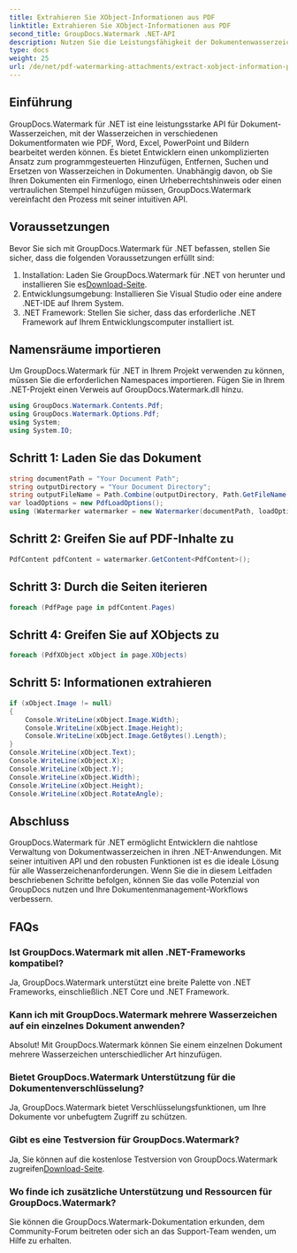 ```yaml
---
title: Extrahieren Sie XObject-Informationen aus PDF
linktitle: Extrahieren Sie XObject-Informationen aus PDF
second_title: GroupDocs.Watermark .NET-API
description: Nutzen Sie die Leistungsfähigkeit der Dokumentenwasserzeichen mit GroupDocs.Watermark für .NET. Verwalten Sie Wasserzeichen in PDFs, Word-Dokumenten und Bildern nahtlos.
type: docs
weight: 25
url: /de/net/pdf-watermarking-attachments/extract-xobject-information-pdf/
---
```

## Einführung
GroupDocs.Watermark für .NET ist eine leistungsstarke API für Dokument-Wasserzeichen, mit der Wasserzeichen in verschiedenen Dokumentformaten wie PDF, Word, Excel, PowerPoint und Bildern bearbeitet werden können. Es bietet Entwicklern einen unkomplizierten Ansatz zum programmgesteuerten Hinzufügen, Entfernen, Suchen und Ersetzen von Wasserzeichen in Dokumenten. Unabhängig davon, ob Sie Ihren Dokumenten ein Firmenlogo, einen Urheberrechtshinweis oder einen vertraulichen Stempel hinzufügen müssen, GroupDocs.Watermark vereinfacht den Prozess mit seiner intuitiven API.
## Voraussetzungen
Bevor Sie sich mit GroupDocs.Watermark für .NET befassen, stellen Sie sicher, dass die folgenden Voraussetzungen erfüllt sind:
1. Installation: Laden Sie GroupDocs.Watermark für .NET von herunter und installieren Sie es[Download-Seite](https://releases.groupdocs.com/Watermark/net/).
2. Entwicklungsumgebung: Installieren Sie Visual Studio oder eine andere .NET-IDE auf Ihrem System.
3. .NET Framework: Stellen Sie sicher, dass das erforderliche .NET Framework auf Ihrem Entwicklungscomputer installiert ist.

## Namensräume importieren
Um GroupDocs.Watermark für .NET in Ihrem Projekt verwenden zu können, müssen Sie die erforderlichen Namespaces importieren.
Fügen Sie in Ihrem .NET-Projekt einen Verweis auf GroupDocs.Watermark.dll hinzu.
```csharp
using GroupDocs.Watermark.Contents.Pdf;
using GroupDocs.Watermark.Options.Pdf;
using System;
using System.IO;
```
## Schritt 1: Laden Sie das Dokument
```csharp
string documentPath = "Your Document Path";
string outputDirectory = "Your Document Directory";
string outputFileName = Path.Combine(outputDirectory, Path.GetFileName(documentPath));
var loadOptions = new PdfLoadOptions();
using (Watermarker watermarker = new Watermarker(documentPath, loadOptions))
```
## Schritt 2: Greifen Sie auf PDF-Inhalte zu
```csharp
PdfContent pdfContent = watermarker.GetContent<PdfContent>();
```
## Schritt 3: Durch die Seiten iterieren
```csharp
foreach (PdfPage page in pdfContent.Pages)
```
## Schritt 4: Greifen Sie auf XObjects zu
```csharp
foreach (PdfXObject xObject in page.XObjects)
```
## Schritt 5: Informationen extrahieren
```csharp
if (xObject.Image != null)
{
    Console.WriteLine(xObject.Image.Width);
    Console.WriteLine(xObject.Image.Height);
    Console.WriteLine(xObject.Image.GetBytes().Length);
}
Console.WriteLine(xObject.Text);
Console.WriteLine(xObject.X);
Console.WriteLine(xObject.Y);
Console.WriteLine(xObject.Width);
Console.WriteLine(xObject.Height);
Console.WriteLine(xObject.RotateAngle);
```

## Abschluss
GroupDocs.Watermark für .NET ermöglicht Entwicklern die nahtlose Verwaltung von Dokumentwasserzeichen in ihren .NET-Anwendungen. Mit seiner intuitiven API und den robusten Funktionen ist es die ideale Lösung für alle Wasserzeichenanforderungen. Wenn Sie die in diesem Leitfaden beschriebenen Schritte befolgen, können Sie das volle Potenzial von GroupDocs nutzen und Ihre Dokumentenmanagement-Workflows verbessern.
## FAQs
### Ist GroupDocs.Watermark mit allen .NET-Frameworks kompatibel?
Ja, GroupDocs.Watermark unterstützt eine breite Palette von .NET Frameworks, einschließlich .NET Core und .NET Framework.
### Kann ich mit GroupDocs.Watermark mehrere Wasserzeichen auf ein einzelnes Dokument anwenden?
Absolut! Mit GroupDocs.Watermark können Sie einem einzelnen Dokument mehrere Wasserzeichen unterschiedlicher Art hinzufügen.
### Bietet GroupDocs.Watermark Unterstützung für die Dokumentenverschlüsselung?
Ja, GroupDocs.Watermark bietet Verschlüsselungsfunktionen, um Ihre Dokumente vor unbefugtem Zugriff zu schützen.
### Gibt es eine Testversion für GroupDocs.Watermark?
 Ja, Sie können auf die kostenlose Testversion von GroupDocs.Watermark zugreifen[Download-Seite](https://releases.groupdocs.com/).
### Wo finde ich zusätzliche Unterstützung und Ressourcen für GroupDocs.Watermark?
Sie können die GroupDocs.Watermark-Dokumentation erkunden, dem Community-Forum beitreten oder sich an das Support-Team wenden, um Hilfe zu erhalten.